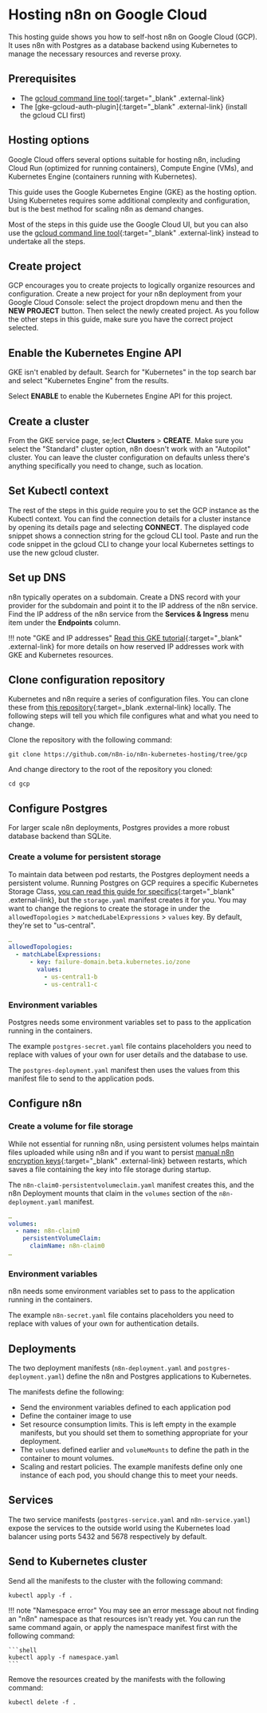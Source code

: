 # Hosting n8n on Google Cloud

This hosting guide shows you how to self-host n8n on Google Cloud (GCP). It uses n8n with Postgres as a database backend using Kubernetes to manage the necessary resources and reverse proxy.

## Prerequisites

- The [gcloud command line tool](https://cloud.google.com/sdk/gcloud/){:target="_blank" .external-link}
- The [gke-gcloud-auth-plugin]{:target="_blank" .external-link} (install the gcloud CLI first)

## Hosting options

Google Cloud offers several options suitable for hosting n8n, including Cloud Run (optimized for running containers), Compute Engine (VMs), and Kubernetes Engine (containers running with Kubernetes).

This guide uses the Google Kubernetes Engine (GKE) as the hosting option. Using Kubernetes requires some additional complexity and configuration, but is the best method for scaling n8n as demand changes.

Most of the steps in this guide use the Google Cloud UI, but you can also use the [gcloud command line tool](https://cloud.google.com/sdk/gcloud/){:target="_blank" .external-link} instead to undertake all the steps.

## Create project

GCP encourages you to create projects to logically organize resources and configuration. Create a new project for your n8n deployment from your Google Cloud Console: select the project dropdown menu and then the **NEW PROJECT** button. Then select the newly created project. As you follow the other steps in this guide, make sure you have the correct project selected.

## Enable the Kubernetes Engine API

GKE isn't enabled by default. Search for "Kubernetes" in the top search bar and select "Kubernetes Engine" from the results.

Select **ENABLE** to enable the Kubernetes Engine API for this project.

## Create a cluster

From the GKE service page, se;lect **Clusters** > **CREATE**. Make sure you select the "Standard" cluster option, n8n doesn't work with an "Autopilot" cluster. You can leave the cluster configuration on defaults unless there's anything specifically you need to change, such as location.

## Set Kubectl context

The rest of the steps in this guide require you to set the GCP instance as the Kubectl context. You can find the connection details for a cluster instance by opening its details page and selecting **CONNECT**. The displayed code snippet shows a connection string for the gcloud CLI tool. Paste and run the code snippet in the gcloud CLI to change your local Kubernetes settings to use the new gcloud cluster.

## Set up DNS

n8n typically operates on a subdomain. Create a DNS record with your provider for the subdomain and point it to the IP address of the n8n service. Find the IP address of the n8n service from the **Services & Ingress** menu item under the **Endpoints** column.

!!! note "GKE and IP addresses"
  [Read this GKE tutorial](https://cloud.google.com/kubernetes-engine/docs/tutorials/configuring-domain-name-static-ip#configuring_your_domain_name_records){:target="_blank" .external-link} for more details on how reserved IP addresses work with GKE and Kubernetes resources.

## Clone configuration repository

Kubernetes and n8n require a series of configuration files. You can clone these from [this repository](https://github.com/n8n-io/n8n-kubernetes-hosting/tree/gcp){:target=_blank .external-link} locally. The following steps will tell you which file configures what and what you need to change.

Clone the repository with the following command:

```shell
git clone https://github.com/n8n-io/n8n-kubernetes-hosting/tree/gcp
```

And change directory to the root of the repository you cloned:

```shell
cd gcp
```

## Configure Postgres

For larger scale n8n deployments, Postgres provides a more robust database backend than SQLite.

### Create a volume for persistent storage

To maintain data between pod restarts, the Postgres deployment needs a persistent volume. Running Postgres on GCP requires a specific Kubernetes Storage Class, [you can read this guide for specifics](https://cloud.google.com/architecture/deploying-highly-available-postgresql-with-gke){:target="_blank" .external-link}, but the `storage.yaml` manifest creates it for you. You may want to change the regions to create the storage in under the `allowedTopologies` > `matchedLabelExpressions` > `values` key. By default, they're set to "us-central".

```yaml
…
allowedTopologies:
  - matchLabelExpressions:
      - key: failure-domain.beta.kubernetes.io/zone
        values:
          - us-central1-b
          - us-central1-c
```

### Environment variables

Postgres needs some environment variables set to pass to the application running in the containers.

The example `postgres-secret.yaml` file contains placeholders you need to replace with values of your own for user details and the database to use.

The `postgres-deployment.yaml` manifest then uses the values from this manifest file to send to the application pods.

## Configure n8n

### Create a volume for file storage

While not essential for running n8n, using persistent volumes helps maintain files uploaded while using n8n and if you want to persist [manual n8n encryption keys](https://docs.n8n.io/hosting/configuration/#encryption-key){:target="_blank" .external-link} between restarts, which saves a file containing the key into file storage during startup.

The `n8n-claim0-persistentvolumeclaim.yaml` manifest creates this, and the n8n Deployment mounts that claim in the `volumes` section of the `n8n-deployment.yaml` manifest.

```yaml
…
volumes:
  - name: n8n-claim0
    persistentVolumeClaim:
      claimName: n8n-claim0
…
```

### Environment variables

n8n needs some environment variables set to pass to the application running in the containers.

The example `n8n-secret.yaml` file contains placeholders you need to replace with values of your own for authentication details.

## Deployments

The two deployment manifests (`n8n-deployment.yaml` and `postgres-deployment.yaml`) define the n8n and Postgres applications to Kubernetes.

The manifests define the following:

- Send the environment variables defined to each application pod
- Define the container image to use
- Set resource consumption limits. This is left empty in the example manifests, but you should set them to something appropriate for your deployment.
- The `volumes` defined earlier and `volumeMounts` to define the path in the container to mount volumes.
- Scaling and restart policies. The example manifests define only one instance of each pod, you should change this to meet your needs.

## Services

The two service manifests (`postgres-service.yaml` and `n8n-service.yaml`) expose the services to the outside world using the Kubernetes load balancer using ports 5432 and 5678 respectively by default.

## Send to Kubernetes cluster

Send all the manifests to the cluster with the following command:

```shell
kubectl apply -f .
```

!!! note "Namespace error"
    You may see an error message about not finding an "n8n" namespace as that resources isn't ready yet. You can run the same command again, or apply the namespace manifest first with the following command:

    ```shell
    kubectl apply -f namespace.yaml
    ```

Remove the resources created by the manifests with the following command:

```shell
kubectl delete -f .
```
